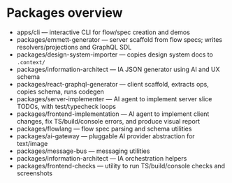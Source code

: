 # Packages overview

- apps/cli — interactive CLI for flow/spec creation and demos
- packages/emmett-generator — server scaffold from flow specs; writes resolvers/projections and GraphQL SDL
- packages/design-system-importer — copies design system docs to `.context/`
- packages/information-architect — IA JSON generator using AI and UX schema
- packages/react-graphql-generator — client scaffold, extracts ops, copies schema, runs codegen
- packages/server-implementer — AI agent to implement server slice TODOs, with test/typecheck loops
- packages/frontend-implementation — AI agent to implement client changes, fix TS/build/console errors, and produce visual report
- packages/flowlang — flow spec parsing and schema utilities
- packages/ai-gateway — pluggable AI provider abstraction for text/image
- packages/message-bus — messaging utilities
- packages/information-architect — IA orchestration helpers
- packages/frontend-checks — utility to run TS/build/console checks and screenshots
